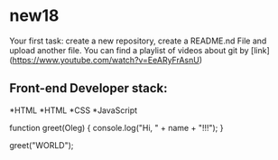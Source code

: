 # new18
Your first task: create a new repository, create a README.nd File and upload another file.
You can find a playlist of videos about git by [link] (https://www.youtube.com/watch?v=EeARyFrAsnU)
## Front-end Developer stack:
*HTML
*HTML
﻿﻿*CSS
﻿﻿*JavaScript
  
function greet(Oleg) {
  console.log("Hi, " + name + "!!!");
}

greet("WORLD");
